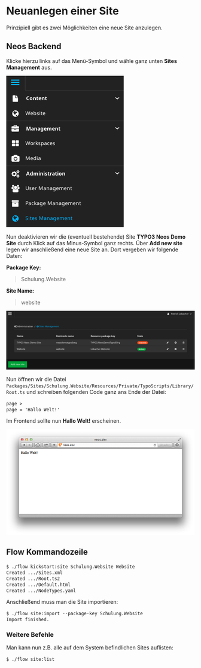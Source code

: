 # Neuanlegen einer Site

Prinzipiell gibt es zwei Möglichkeiten eine neue Site anzulegen.

## Neos Backend

Klicke hierzu links auf das Menü-Symbol und wähle ganz unten **Sites Management** aus. 

![Sites Management](../assets/SitesManagement01.png)

Nun deaktivieren wir die (eventuell bestehende) Site **TYPO3 Neos Demo Site** durch Klick auf das Minus-Symbol ganz rechts. Über **Add new site** legen wir anschließend eine neue Site an. Dort vergeben wir folgende Daten:

**Package Key:** 

> Schulung.Website

**Site Name:** 

> website

![Anlage einer neuen Site](../assets/SitesManagement02.png)

Nun öffnen wir die Datei `Packages/Sites/Schulung.Website/Resources/Private/TypoScripts/Library/Root.ts` und schreiben folgenden Code ganz ans Ende der Datei:

```
page >
page = 'Hallo Welt!'
```

Im Frontend sollte nun **Hallo Welt!** erscheinen.

![Hallo Welt Ausgabe](../assets/AusgabeHalloWelt.png)


## Flow Kommandozeile

```
$ ./flow kickstart:site Schulung.Website Website
Created .../Sites.xml
Created .../Root.ts2
Created .../Default.html
Created .../NodeTypes.yaml
```

Anschließend muss man die Site importieren:

```
$ ./flow site:import --package-key Schulung.Website
Import finished.
```

### Weitere Befehle

Man kann nun z.B. alle auf dem System befindlichen Sites auflisten:

```
$ ./flow site:list
```